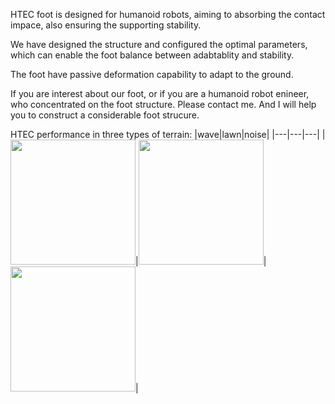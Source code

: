 HTEC foot is designed for humanoid robots, aiming to absorbing the contact impace, also ensuring the supporting stability.

We have designed the structure and configured the optimal parameters, which can enable the foot balance between adabtablity and stability.

The foot have passive deformation capability to adapt to the ground.

If you are interest about our foot, or if you are a humanoid robot enineer, who concentrated on the foot structure. Please contact me. And I will help you to construct a considerable foot strucure. 

HTEC performance in three types of terrain:
|wave|lawn|noise|
|---|---|---|
|<img src="https://github.com/user-attachments/assets/96001566-d247-4be0-8cfb-e040ef644dfd" width="200px" />|<img src="https://github.com/user-attachments/assets/9b8cbca4-7cda-4441-8270-42d2ce5c577f" width="200px" />|<img src="https://github.com/user-attachments/assets/7cc49ae0-c488-46da-b793-371657c06ad4" width="200px" />|
